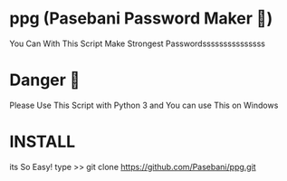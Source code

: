# ppg (Pasebani Password Maker :dancer:)
You Can With This Script Make Strongest Passwordsssssssssssssss
# Danger :shit:
Please Use This Script with Python 3 
and You can use This on Windows
# INSTALL
its So Easy!
type >> git clone https://github.com/Pasebani/ppg.git

